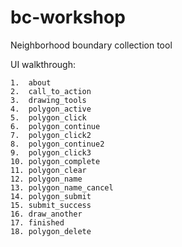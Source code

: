 # bc-workshop
Neighborhood boundary collection tool

UI walkthrough:

	1.	about
	2.	call_to_action
	3.	drawing_tools
	4.	polygon_active
	5.	polygon_click
	6.	polygon_continue
	7.	polygon_click2
	8.	polygon_continue2
	9.	polygon_click3
	10.	polygon_complete
	11.	polygon_clear
	12.	polygon_name
	13.	polygon_name_cancel
	14.	polygon_submit
	15.	submit_success
	16.	draw_another
	17.	finished
	18.	polygon_delete

